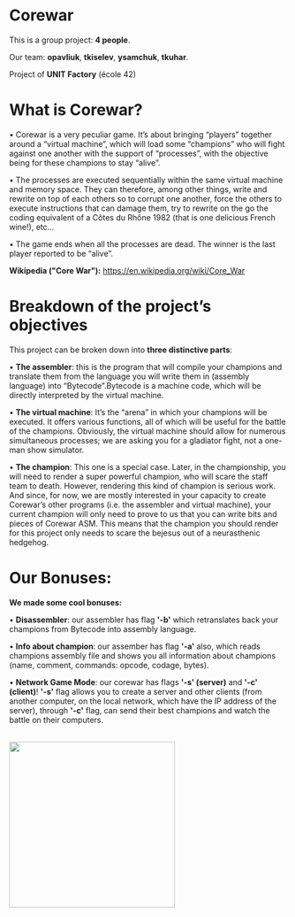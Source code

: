 # Corewar


This is a group project: __4 people__.


Our team: __opavliuk__, __tkiselev__, __ysamchuk__, __tkuhar__.


Project of __UNIT Factory__ (école 42)


# What is Corewar?

• Corewar is a very peculiar game. It’s about bringing “players” together around a
“virtual machine”, which will load some “champions” who will fight against one another
with the support of “processes”, with the objective being for these champions
to stay “alive”.


• The processes are executed sequentially within the same virtual machine and memory
space. They can therefore, among other things, write and rewrite on top of
each others so to corrupt one another, force the others to execute instructions that
can damage them, try to rewrite on the go the coding equivalent of a Côtes du
Rhône 1982 (that is one delicious French wine!), etc...


• The game ends when all the processes are dead. The winner is the last player
reported to be “alive”.


__Wikipedia ("Core War"):__ https://en.wikipedia.org/wiki/Core_War


# Breakdown of the project’s objectives


This project can be broken down into __three distinctive parts__:


• __The assembler__: this is the program that will compile your champions and translate
them from the language you will write them in (assembly language) into “Bytecode”.Bytecode
is a machine code, which will be directly interpreted by the virtual
machine.


• __The virtual machine__: It’s the “arena” in which your champions will be executed.
It offers various functions, all of which will be useful for the battle of the champions.
Obviously, the virtual machine should allow for numerous simultaneous processes;
we are asking you for a gladiator fight, not a one-man show simulator.


• __The champion__: This one is a special case. Later, in the championship, you will
need to render a super powerful champion, who will scare the staff team to death.
However, rendering this kind of champion is serious work. And since, for now, we
are mostly interested in your capacity to create Corewar’s other programs (i.e. the
assembler and virtual machine), your current champion will only need to prove to
us that you can write bits and pieces of Corewar ASM. This means that the champion
you should render for this project only needs to scare the bejesus out of a
neurasthenic hedgehog.


# Our Bonuses:

__We made some cool bonuses:__


• __Disassembler__: our assembler has flag __'-b'__ which retranslates back your champions from Bytecode into assembly language.


• __Info about champion__: our assember has flag __'-a'__ also, which reads champions assembly file and shows you 
all information about champions (name, comment, commands: opcode, codage, bytes).


• __Network Game Mode__: our corewar has flags __'-s' (server)__ and __'-c' (client)__!
__'-s'__ flag allows you to create a server and other clients (from another computer, on the local network,
which have the IP address of the server), through __'-c'__ flag, can send their best champions and watch the battle on their computers.

<br>
<img height="300" src="https://github.com/lpavliuk/Corewar/blob/master/screenshots/Screen%20Shot%202018-08-13%20at%201.35.26%20PM.png" />
<br>
